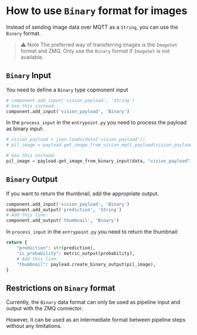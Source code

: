 <!--
SPDX-FileCopyrightText: Copyright (C) 2020 - 2025 Siemens AG

SPDX-License-Identifier: MIT
-->

# How to use `Binary` format for images

Instead of sending image data over MQTT as a `String`, you can use the `Binary` format.

> ⚠️ Note
The preferred way of transferring images is the `ImageSet` format and ZMQ.  Only use the `Binary` format if `ImageSet` is not available.

## `Binary` Input

You need to define a `Binary` type copmonent input

```python
# component.add_input('vision_payload', 'String')
# Use this instead:
component.add_input('vision_payload', 'Binary')
```

In the `process_input` in the `entrypoint.py` you need to process the payload as binary input:

```python
# vision_payload = json.loads(data['vision_payload'])
# pil_image = payload.get_image_from_vision_mqtt_payload(vision_payload)

# Use this instead:
pil_image = payload.get_image_from_binary_input(data, "vision_payload")
```

## `Binary` Output

If you want to return the thumbnail, add the appropriate output.

```python
component.add_input('vision_payload', 'Binary')
component.add_output('prediction', 'String')
# Add this line:
component.add_output('thumbnail', 'Binary')
```

In `process_input` in the `entrypoint.py` you need to return the thumbnail:

```python
return {
    "prediction": str(prediction),
    "ic_probability": metric_output(probability),
    # Add this line:
    "thumbnail": payload.create_binary_output(pil_image),
}
```

## Restrictions on `Binary` format

Currently, the `Binary` data format can only be used as pipeline input and output with the ZMQ connector.

However, it can be used as an intermediate format between pipeline steps without any limitations.
